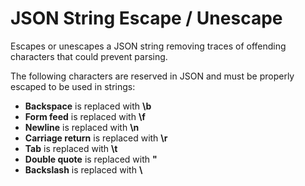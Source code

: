 # JSON String Escape / Unescape

Escapes or unescapes a JSON string removing traces of offending characters that could prevent parsing.

The following characters are reserved in JSON and must be properly escaped to be used in strings:

- **Backspace** is replaced with **\b**
- **Form feed** is replaced with **\f**
- **Newline** is replaced with **\n**
- **Carriage return** is replaced with **\r**
- **Tab** is replaced with **\t**
- **Double quote** is replaced with **\"**
- **Backslash** is replaced with **\\**